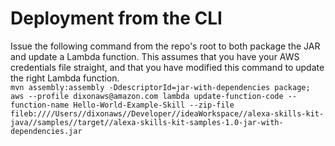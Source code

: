 <h1>Deployment from the CLI</h1>
Issue the following command from the repo's root to both package the JAR and update a Lambda function. This assumes that you have your AWS credentials file straight, and that you have modified this command to update the right Lambda function.<br>
<code>mvn assembly:assembly -DdescriptorId=jar-with-dependencies package; aws --profile dixonaws@amazon.com lambda update-function-code --function-name Hello-World-Example-Skill --zip-file fileb:////Users//dixonaws//Developer//ideaWorkspace//alexa-skills-kit-java//samples//target//alexa-skills-kit-samples-1.0-jar-with-dependencies.jar</code>
 
